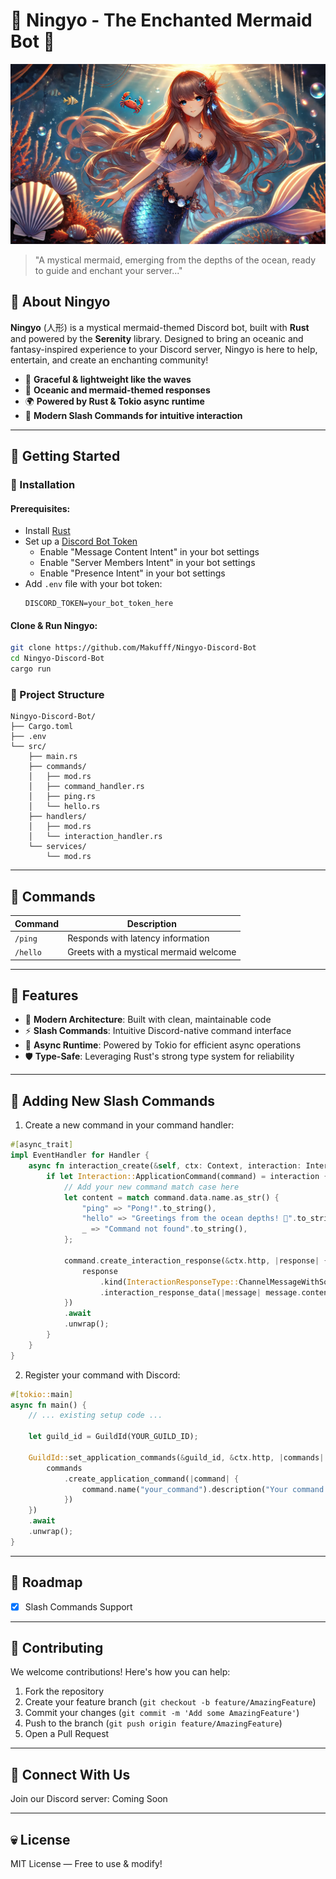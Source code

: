 # 🌊 Ningyo - The Enchanted Mermaid Bot 🌊

![Ningyo Banner](/assets/banner.webp)

> "A mystical mermaid, emerging from the depths of the ocean, ready to guide and enchant your server..." 

## 🌊 About Ningyo
**Ningyo** (人形) is a mystical mermaid-themed Discord bot, built with **Rust** and powered by the **Serenity** library. Designed to bring an oceanic and fantasy-inspired experience to your Discord server, Ningyo is here to help, entertain, and create an enchanting community!

- 🌿 **Graceful & lightweight like the waves**
- 🌊 **Oceanic and mermaid-themed responses**
- 🌍 **Powered by Rust & Tokio async runtime**
- 🌟 **Modern Slash Commands for intuitive interaction**

---
## 🐠 Getting Started
### 🌊 Installation
#### Prerequisites:
- Install [Rust](https://www.rust-lang.org/tools/install)
- Set up a [Discord Bot Token](https://discord.com/developers/applications)
  - Enable "Message Content Intent" in your bot settings
  - Enable "Server Members Intent" in your bot settings
  - Enable "Presence Intent" in your bot settings
- Add `.env` file with your bot token:
  ```env
  DISCORD_TOKEN=your_bot_token_here
  ```

#### Clone & Run Ningyo:
```sh
git clone https://github.com/Makufff/Ningyo-Discord-Bot
cd Ningyo-Discord-Bot
cargo run
```

### 🌊 Project Structure
```
Ningyo-Discord-Bot/
├── Cargo.toml
├── .env
└── src/
    ├── main.rs
    ├── commands/
    │   ├── mod.rs
    │   ├── command_handler.rs
    │   ├── ping.rs
    │   └── hello.rs
    ├── handlers/
    │   ├── mod.rs
    │   └── interaction_handler.rs
    └── services/
        └── mod.rs
```

---
## 🌌 Commands
| Command    | Description |
|------------|------------|
| `/ping`    | Responds with latency information |
| `/hello`   | Greets with a mystical mermaid welcome |

---
## 🌊 Features
- 🎯 **Modern Architecture**: Built with clean, maintainable code
- ⚡ **Slash Commands**: Intuitive Discord-native command interface
- 🌊 **Async Runtime**: Powered by Tokio for efficient async operations
- 🛡️ **Type-Safe**: Leveraging Rust's strong type system for reliability

---
## 🌊 Adding New Slash Commands
1. Create a new command in your command handler:
```rust
#[async_trait]
impl EventHandler for Handler {
    async fn interaction_create(&self, ctx: Context, interaction: Interaction) {
        if let Interaction::ApplicationCommand(command) = interaction {
            // Add your new command match case here
            let content = match command.data.name.as_str() {
                "ping" => "Pong!".to_string(),
                "hello" => "Greetings from the ocean depths! 🌊".to_string(),
                _ => "Command not found".to_string(),
            };
            
            command.create_interaction_response(&ctx.http, |response| {
                response
                    .kind(InteractionResponseType::ChannelMessageWithSource)
                    .interaction_response_data(|message| message.content(content))
            })
            .await
            .unwrap();
        }
    }
}
```

2. Register your command with Discord:
```rust
#[tokio::main]
async fn main() {
    // ... existing setup code ...
    
    let guild_id = GuildId(YOUR_GUILD_ID);
    
    GuildId::set_application_commands(&guild_id, &ctx.http, |commands| {
        commands
            .create_application_command(|command| {
                command.name("your_command").description("Your command description")
            })
    })
    .await
    .unwrap();
}
```

---
## 🌌 Roadmap
- [x] Slash Commands Support

---
## 🌊 Contributing
We welcome contributions! Here's how you can help:
1. Fork the repository
2. Create your feature branch (`git checkout -b feature/AmazingFeature`)
3. Commit your changes (`git commit -m 'Add some AmazingFeature'`)
4. Push to the branch (`git push origin feature/AmazingFeature`)
5. Open a Pull Request

---
## 🌌 Connect With Us
Join our Discord server: Coming Soon

---
## 💀 License
MIT License — Free to use & modify!